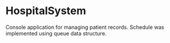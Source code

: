 # HospitalSystem
Console application for managing patient records. Schedule was implemented using queue data structure.
